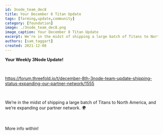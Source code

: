 ```yaml
---
id: 3node_team_dec8
title: Your December 8 Titan Update
tags: [farming,update,community]
category: [foundation]
image: ./3node_team_dec8.png
image_caption: Your December 8 Titan Update
excerpt: We’re in the midst of shipping a large batch of Titans to North America, and we’re expanding our partner network.
authors: [sam_taggart]
created: 2021-12-08
---
```


**Your Weekly 3Node Update!**

<br/>

https://forum.threefold.io/t/december-8th-3node-team-update-shipping-status-expanding-our-partner-network/1555

<br/>

We’re in the midst of shipping a large batch of Titans to North America, and we’re expanding our partner network. 🌍

<br/>

More info within!